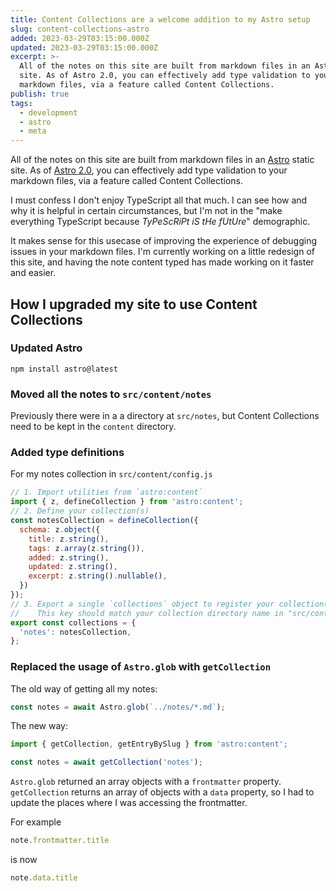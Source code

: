 ```yaml
---
title: Content Collections are a welcome addition to my Astro setup
slug: content-collections-astro
added: 2023-03-29T03:15:00.000Z
updated: 2023-03-29T03:15:00.000Z
excerpt: >-
  All of the notes on this site are built from markdown files in an Astro static
  site. As of Astro 2.0, you can effectively add type validation to your
  markdown files, via a feature called Content Collections.
publish: true
tags:
  - development
  - astro
  - meta
---
```


All of the notes on this site are built from markdown files in an [Astro](Astro.build) static site. As of [Astro 2.0](https://astro.build/blog/astro-2/), you can effectively add type validation to your markdown files, via a feature called Content Collections.

I must confess I don't enjoy TypeScript all that much. I can see how and why it is helpful in certain circumstances, but I'm not in the "make everything TypeScript because *TyPeScRiPt iS tHe fUtUre*" demographic. 

It makes sense for this usecase of improving the experience of debugging issues in your markdown files. I'm currently working on a little redesign of this site, and having the note content typed has made working on it faster and easier.

## How I upgraded my site to use Content Collections

### Updated Astro
`npm install astro@latest`

### Moved all the notes to `src/content/notes`
Previously there were in a a directory at `src/notes`, but Content Collections need to be kept in the `content` directory.

### Added type definitions
For my notes collection in `src/content/config.js`
```js
// 1. Import utilities from `astro:content`
import { z, defineCollection } from 'astro:content';
// 2. Define your collection(s)
const notesCollection = defineCollection({
  schema: z.object({
    title: z.string(),
    tags: z.array(z.string()),
    added: z.string(),
    updated: z.string(),
    excerpt: z.string().nullable(),
  })
});
// 3. Export a single `collections` object to register your collection(s)
//    This key should match your collection directory name in "src/content"
export const collections = {
  'notes': notesCollection,
};
```

### Replaced the usage of `Astro.glob` with `getCollection`
The old way of getting all my notes:
```js
const notes = await Astro.glob(`../notes/*.md`);
```
The new way:
```js
import { getCollection, getEntryBySlug } from 'astro:content';

const notes = await getCollection('notes');
```

`Astro.glob` returned an array objects with a `frontmatter` property. `getCollection` returns an array of objects with a `data` property, so I had to update the places where I was accessing the frontmatter.

For example
```js
note.frontmatter.title
```
is now
```js
note.data.title
```
